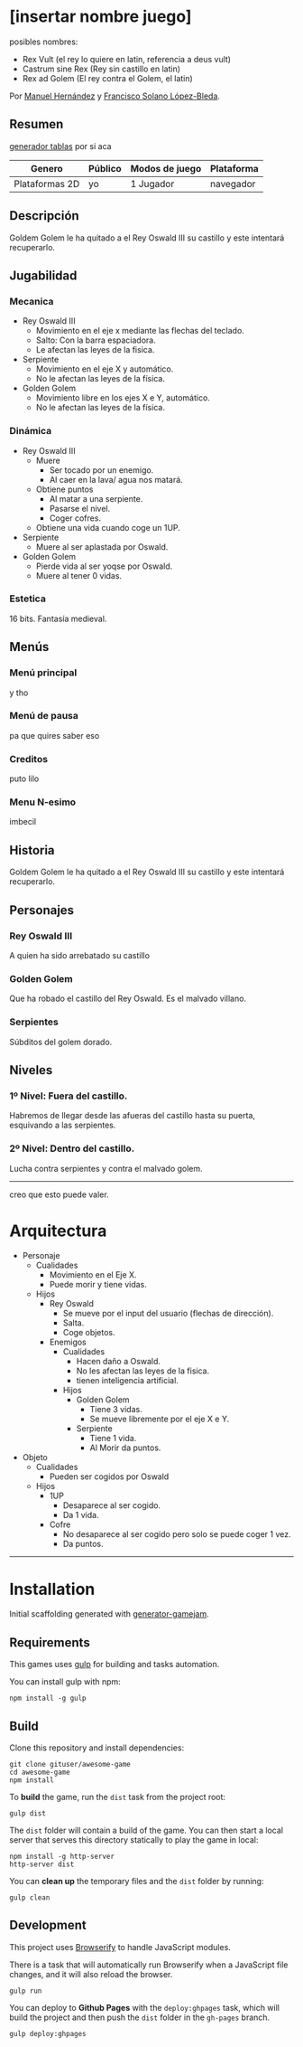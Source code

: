 # [insertar nombre juego]

posibles nombres\:
- Rex Vult (el rey lo quiere en latin, referencia a deus vult)
- Castrum sine Rex (Rey sin castillo en latin)
- Rex ad Golem (El rey contra el Golem, el latin)

Por
[Manuel Hernández](https://github.com/manherna) y [Francisco Solano López-Bleda](https://github.com/franlbc97).
## Resumen
[generador tablas](http://www.tablesgenerator.com/markdown_tables#) por si aca 

| Genero         | Público | Modos de juego | Plataforma |
|----------------|---------|----------------|------------|
| Plataformas 2D | yo      | 1 Jugador      | navegador  |
## Descripción
Goldem Golem le ha quitado a el Rey Oswald III su castillo y este intentará recuperarlo.
## Jugabilidad
### Mecanica
- Rey Oswald III
  + Movimiento en el eje x mediante las flechas del teclado.
  + Salto: Con la barra espaciadora.
  + Le afectan las leyes de la fisica.
- Serpiente
  + Movimiento en el eje X y automático.
  + No le afectan las leyes de la física.
- Golden Golem
  + Movimiento libre en los ejes X e Y, automático.
  + No le afectan las leyes de la física.

### Dinámica
- Rey Oswald III
  + Muere
    - Ser tocado por un enemigo.
    - Al caer en la lava/ agua nos matará.
  + Obtiene puntos
    - Al matar a una serpiente.
    - Pasarse el nivel.
    - Coger cofres.
  + Obtiene una vida cuando coge un 1UP.
- Serpiente
  + Muere al ser aplastada por Oswald.
- Golden Golem
  + Pierde vida al ser yoqse por Oswald.
  + Muere al tener 0 vidas.

### Estetica
16 bits. Fantasía medieval.
## Menús
### Menú principal
y tho
### Menú de pausa
pa que quires saber eso
### Creditos
puto lilo
### Menu N-esimo
imbecil
## Historia
Goldem Golem le ha quitado a el Rey Oswald III su castillo y este intentará recuperarlo.
## Personajes
### Rey Oswald III
A quien ha sido arrebatado su castillo
### Golden Golem
Que ha robado el castillo del Rey Oswald. Es el malvado villano.
### Serpientes
Súbditos del golem dorado.
## Niveles
### 1º Nivel: Fuera del castillo.
Habremos de llegar desde las afueras del castillo hasta su puerta, esquivando a las serpientes.
### 2º Nivel: Dentro del castillo.
Lucha contra serpientes y contra el malvado golem.

***
creo que esto puede valer.
# Arquitectura
- Personaje
  + Cualidades
    - Movimiento en el Eje X.
    - Puede morir y tiene vidas.
  + Hijos
    - Rey Oswald
      + Se mueve por el input del usuario (flechas de dirección).
      + Salta.
      + Coge objetos.
    - Enemigos
      + Cualidades
        - Hacen daño a Oswald.
        - No les afectan las leyes de la fisica.
        - tienen inteligencia artificial.
      + Hijos
        - Golden Golem
          + Tiene 3 vidas.
          + Se mueve libremente por el eje X e Y.
        - Serpiente
          + Tiene 1 vida.
          + Al Morir da puntos.
- Objeto
  + Cualidades
    - Pueden ser cogidos por Oswald
  + Hijos
    - 1UP
      + Desaparece al ser cogido.
      + Da 1 vida.
    - Cofre
      + No desaparece al ser cogido pero solo se puede coger 1 vez.
      + Da puntos.

***
# Installation
Initial scaffolding generated with [generator-gamejam](https://github.com/belen-albeza/generator-gamejam/).

## Requirements

This games uses [gulp](http://gulpjs.com/) for building and tasks automation.

You can install gulp with npm:

```
npm install -g gulp
```

## Build

Clone this repository and install dependencies:

```
git clone gituser/awesome-game
cd awesome-game
npm install
```

To **build** the game, run the `dist` task from the project root:

```
gulp dist
```

The `dist` folder will contain a build of the game. You can then start a local server that serves this directory statically to play the game in local:

```
npm install -g http-server
http-server dist
```

You can **clean up** the temporary files and the `dist` folder by running:

```
gulp clean
```

## Development

This project uses [Browserify](http://browserify.org) to handle JavaScript modules.

There is a task that will automatically run Browserify when a JavaScript file changes, and it will also reload the browser.

```
gulp run
```





You can deploy to **Github Pages** with the `deploy:ghpages` task, which will build the project and then push the `dist` folder in the `gh-pages` branch.

```
gulp deploy:ghpages
```


